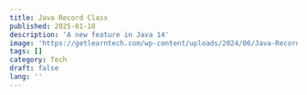 ```yaml
---
title: Java Record Class
published: 2025-01-18
description: 'A new feature in Java 14'
image: 'https://getlearntech.com/wp-content/uploads/2024/06/Java-Record-Big-1024x535.png'
tags: []
category: Tech
draft: false 
lang: ''
---
```

